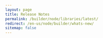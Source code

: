 ```yaml
---
layout: page
title: Release Notes
permalink: /builder/node/libraries/latest/
redirect: /en-us/node/builder/whats-new/
sitemap: false
---
```

